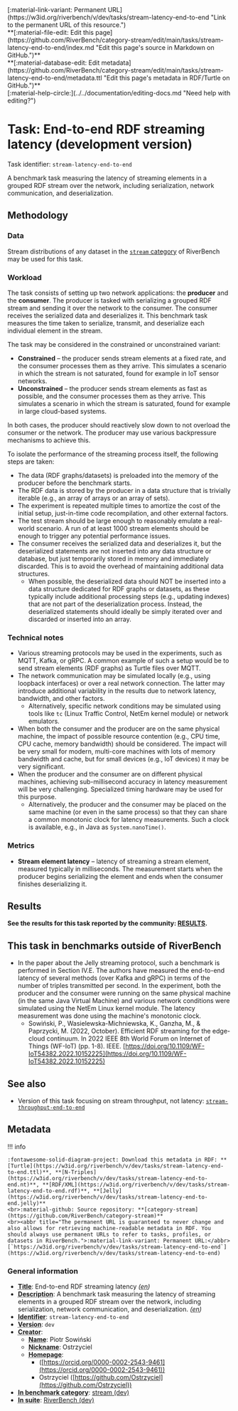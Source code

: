 <div markdown class="rb-top-buttons"><div markdown>[:material-link-variant: Permanent URL](https://w3id.org/riverbench/v/dev/tasks/stream-latency-end-to-end "Link to the permanent URL of this resource.")</div><div markdown>**[:material-file-edit: Edit this page](https://github.com/RiverBench/category-stream/edit/main/tasks/stream-latency-end-to-end/index.md "Edit this page's source in Markdown on GitHub.")**</div><div markdown>**[:material-database-edit: Edit metadata](https://github.com/RiverBench/category-stream/edit/main/tasks/stream-latency-end-to-end/metadata.ttl "Edit this page's metadata in RDF/Turtle on GitHub.")**</div><div markdown>[:material-help-circle:](../../documentation/editing-docs.md "Need help with editing?")</div></div>

# Task: End-to-end RDF streaming latency (development version)

Task identifier: `stream-latency-end-to-end`

A benchmark task measuring the latency of streaming elements in a grouped RDF stream over the network, including serialization, network communication, and deserialization.

## Methodology

### Data

Stream distributions of any dataset in the [`stream` category](../../categories/stream/index.md) of RiverBench may be used for this task.

### Workload

The task consists of setting up two network applications: the **producer** and the **consumer**. The producer is tasked with serializing a grouped RDF stream and sending it over the network to the consumer. The consumer receives the serialized data and deserializes it. This benchmark task measures the time taken to serialize, transmit, and deserialize each individual element in the stream.

The task may be considered in the constrained or unconstrained variant:

- **Constrained** – the producer sends stream elements at a fixed rate, and the consumer processes them as they arrive. This simulates a scenario in which the stream is not saturated, found for example in IoT sensor networks.
- **Unconstrained** – the producer sends stream elements as fast as possible, and the consumer processes them as they arrive. This simulates a scenario in which the stream is saturated, found for example in large cloud-based systems.

In both cases, the producer should reactively slow down to not overload the consumer or the network. The producer may use various backpressure mechanisms to achieve this.

To isolate the performance of the streaming process itself, the following steps are taken:

- The data (RDF graphs/datasets) is preloaded into the memory of the producer before the benchmark starts.
- The RDF data is stored by the producer in a data structure that is trivially iterable (e.g., an array of arrays or an array of sets).
- The experiment is repeated multiple times to amortize the cost of the initial setup, just-in-time code recompilation, and other external factors.
- The test stream should be large enough to reasonably emulate a real-world scenario. A run of at least 1000 stream elements should be enough to trigger any potential performance issues.
- The consumer receives the serialized data and deserializes it, but the deserialized statements are not inserted into any data structure or database, but just temporarily stored in memory and immediately discarded. This is to avoid the overhead of maintaining additional data structures.
    - When possible, the deserialized data should NOT be inserted into a data structure dedicated for RDF graphs or datasets, as these typically include additional processing steps (e.g., updating indexes) that are not part of the deserialization process. Instead, the deserialized statements should ideally be simply iterated over and discarded or inserted into an array.

### Technical notes

- Various streaming protocols may be used in the experiments, such as MQTT, Kafka, or gRPC. A common example of such a setup would be to send stream elements (RDF graphs) as Turtle files over MQTT.
- The network communication may be simulated locally (e.g., using loopback interfaces) or over a real network connection. The latter may introduce additional variability in the results due to network latency, bandwidth, and other factors.
    - Alternatively, specific network conditions may be simulated using tools like `tc` (Linux Traffic Control, NetEm kernel module) or network emulators.
- When both the consumer and the producer are on the same physical machine, the impact of possible resource contention (e.g., CPU time, CPU cache, memory bandwidth) should be considered. The impact will be very small for modern, multi-core machines with lots of memory bandwidth and cache, but for small devices (e.g., IoT devices) it may be very significant.
- When the producer and the consumer are on different physical machines, achieving sub-millisecond accuracy in latency measurement will be very challenging. Specialized timing hardware may be used for this purpose.
    - Alternatively, the producer and the consumer may be placed on the same machine (or even in the same process) so that they can share a common monotonic clock for latency measurements. Such a clock is available, e.g., in Java as `System.nanoTime()`.

### Metrics

- **Stream element latency** – latency of streaming a stream element, measured typically in milliseconds. The measurement starts when the producer begins serializing the element and ends when the consumer finishes deserializing it.

## Results

**See the results for this task reported by the community: [RESULTS](results.md).**

## This task in benchmarks outside of RiverBench

- In the paper about the Jelly streaming protocol, such a benchmark is performed in Section IV.E. The authors have measured the end-to-end latency of several methods (over Kafka and gRPC) in terms of the number of triples transmitted per second. In the experiment, both the producer and the consumer were running on the same physical machine (in the same Java Virtual Machine) and various network conditions were simulated using the NetEm Linux kernel module. The latency measurement was done using the machine's monotonic clock.
    - Sowiński, P., Wasielewska-Michniewska, K., Ganzha, M., & Paprzycki, M. (2022, October). Efficient RDF streaming for the edge-cloud continuum. In 2022 IEEE 8th World Forum on Internet of Things (WF-IoT) (pp. 1-8). IEEE. [https://doi.org/10.1109/WF-IoT54382.2022.10152225](https://doi.org/10.1109/WF-IoT54382.2022.10152225)

## See also

- Version of this task focusing on stream throughput, not latency: [`stream-throughput-end-to-end`](../stream-throughput-end-to-end/index.md)


## Metadata



!!! info

    :fontawesome-solid-diagram-project: Download this metadata in RDF: **[Turtle](https://w3id.org/riverbench/v/dev/tasks/stream-latency-end-to-end.ttl)**, **[N-Triples](https://w3id.org/riverbench/v/dev/tasks/stream-latency-end-to-end.nt)**, **[RDF/XML](https://w3id.org/riverbench/v/dev/tasks/stream-latency-end-to-end.rdf)**, **[Jelly](https://w3id.org/riverbench/v/dev/tasks/stream-latency-end-to-end.jelly)**
    <br>:material-github: Source repository: **[category-stream](https://github.com/RiverBench/category-stream)**
    <br><abbr title="The permanent URL is guaranteed to never change and also allows for retrieving machine-readable metadata in RDF. You should always use permanent URLs to refer to tasks, profiles, or datasets in RiverBench.">:material-link-variant: Permanent URL:</abbr> [`https://w3id.org/riverbench/v/dev/tasks/stream-latency-end-to-end`](https://w3id.org/riverbench/v/dev/tasks/stream-latency-end-to-end)



### General information

- **<abbr title="A name given to the resource.">Title</abbr>**: End-to-end RDF streaming latency _(<abbr title="English">en</abbr>)_
- **<abbr title="An account of the resource.">Description</abbr>**: A benchmark task measuring the latency of streaming elements in a grouped RDF stream over the network, including serialization, network communication, and deserialization. _(<abbr title="English">en</abbr>)_
- **<abbr title="An unambiguous reference to the resource within a given context.">Identifier</abbr>**: `stream-latency-end-to-end`
- **<abbr title="The version indicator (name or identifier) of a resource.">Version</abbr>**: `dev`
- **<abbr title="An entity responsible for making the resource.">Creator</abbr>**: 
    - **<abbr title="A name for some thing.">Name</abbr>**: Piotr Sowiński
    - **<abbr title="A short informal nickname characterising an agent (includes login identifiers, IRC and other chat nicknames).">Nickname</abbr>**: Ostrzyciel
    - **<abbr title="This axiom needed so that Protege loads DCAT 3 without errors.">Homepage</abbr>**:     
        -  ([https://orcid.org/0000-0002-2543-9461](https://orcid.org/0000-0002-2543-9461))
        - Ostrzyciel ([https://github.com/Ostrzyciel](https://github.com/Ostrzyciel))
- **<abbr title="Indicates that the subject (either a task or a profile) is in benchmark category. This property is functional (each task/profile must be in exactly one benchmark category).">In benchmark category</abbr>**: [stream (dev)](https://w3id.org/riverbench/v/dev/categories/stream)
- **<abbr title="Indicates the benchmark suite to which a dataset or profile belongs">In suite</abbr>**: [RiverBench (dev)](https://w3id.org/riverbench/)

